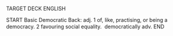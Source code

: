 TARGET DECK
ENGLISH

START
Basic
Democratic
Back: adj. 1 of, like, practising, or being a democracy. 2 favouring social equality.  democratically adv.
END
